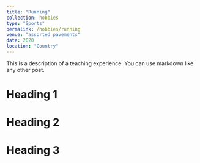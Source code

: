 ```yaml
---
title: "Running"
collection: hobbies
type: "Sports"
permalink: /hobbies/running
venue: "assorted pavements"
date: 2020
location: "Country"
---
```


This is a description of a teaching experience. You can use markdown like any other post.

Heading 1
======

Heading 2
======

Heading 3
======
